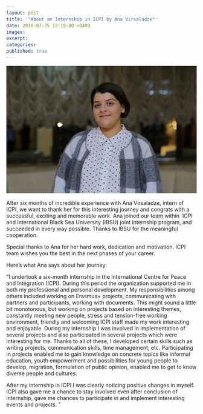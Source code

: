 ```yaml
---
layout: post
title: '"About an Internship in ICPI by Ana Virsaladze"'
date: 2018-07-25 12:19:00 +0400
images:
excerpt:
categories:
published: true
---
```


![](/uploads/pic-ana-virsaladze.jpg)

After six months of incredible experience with Ana Virsaladze, intern of ICPI, we want to thank her for this interesting journey and congrats with a successful, exciting and memorable work. Ana joined our team within &nbsp;ICPI and International Black Sea University (IBSU) joint internship program, and succeeded in every way possible. Thanks to IBSU for the meaningful cooperation.

Special thanks to Ana for her hard work, dedication and motivation. ICPI team wishes you the best in the next phases of your career.

Here’s what Ana says about her journey:

"I undertook a six-month internship in the International Centre for Peace and Integration (ICPI). During this period the organization supported me in both my professional and personal development. My responsibilities among others included working on Erasmus+ projects, communicating with partners and participants, working with documents. This might sound a little bit monotonous, but working on projects based on interesting themes, constantly meeting new people, stress and tension-free working environment, friendly and welcoming ICPI staff made my work interesting and enjoyable. During my internship I was involved in implementation of several projects and also participated in several projects which were interesting for me. Thanks to all of these, I developed certain skills such as writing projects, communication skills, time management, etc. Participating in projects enabled me to gain knowledge on concrete topics like informal education, youth empowerment and possibilities for young people to develop, migration, formulation of public opinion, enabled me to get to know diverse people and cultures.

After my internship in ICPI I was clearly noticing positive changes in myself. ICPI also gave me a chance to stay involved even after conclusion of internship, gave me chances to participate in and implement interesting events and projects. "